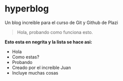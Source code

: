 # hyperblog
Un blog increible para el curso de Git y Github de Plazi

>Hola, probando como funciona esto.

**Esto esta en negrita y la lista se hace asi:**

* Hola
* Como estas?
* Probando
* Creado por el increible Juan
* Incluye muchas cosas